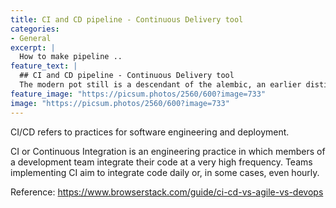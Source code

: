 ```yaml
---
title: CI and CD pipeline - Continuous Delivery tool
categories:
- General
excerpt: |
  How to make pipeline ..
feature_text: |
  ## CI and CD pipeline - Continuous Delivery tool
  The modern pot still is a descendant of the alembic, an earlier distillation device
feature_image: "https://picsum.photos/2560/600?image=733"
image: "https://picsum.photos/2560/600?image=733"
---
```


CI/CD refers to practices for software engineering and deployment.

CI or Continuous Integration is an engineering practice in which members of a development team integrate their code at a very high frequency. Teams implementing CI aim to integrate code daily or, in some cases, even hourly.

Reference: https://www.browserstack.com/guide/ci-cd-vs-agile-vs-devops
